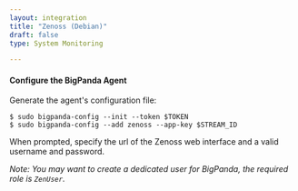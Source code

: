 ```yaml
---
layout: integration 
title: "Zenoss (Debian)"
draft: false
type: System Monitoring

---
```


<!-- docs-include _integrations/agent-common/install/generic.md:::SOURCE_SYSTEM_NAME=Zenoss:::PLATFORM_NAME=Debian:::PLATFORM_LOWER=debian -->

<!-- section-separator -->

#### Configure the BigPanda Agent
Generate the agent's configuration file:

    $ sudo bigpanda-config --init --token $TOKEN
    $ sudo bigpanda-config --add zenoss --app-key $STREAM_ID

When prompted, specify the url of the Zenoss web interface and a valid username and password.

*Note: You may want to create a dedicated user for BigPanda, the required role is `ZenUser`.*
	
<!-- section-separator -->

<!-- docs-include _integrations/agent-common/start-and-summary/generic.md:::SOURCE_SYSTEM_NAME=Zenoss:::PLATFORM=debian -->
